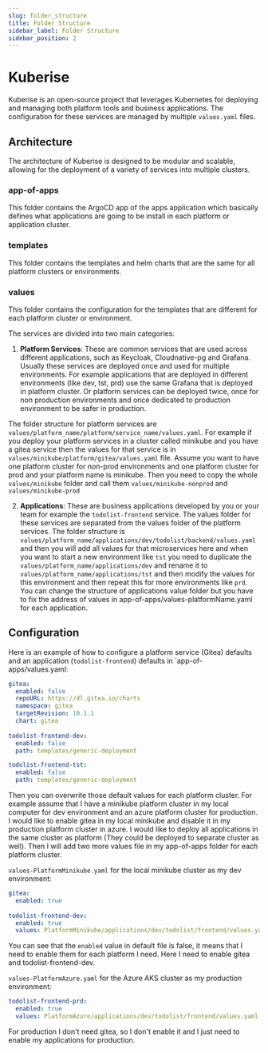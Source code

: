 ```yaml
---
slug: folder_structure
title: Folder Structure
sidebar_label: Folder Structure
sidebar_position: 2
---
```


# Kuberise

Kuberise is an open-source project that leverages Kubernetes for deploying and managing both platform tools and business applications. The configuration for these services are managed by multiple `values.yaml` files.

## Architecture

The architecture of Kuberise is designed to be modular and scalable, allowing for the deployment of a variety of services into multiple clusters. 

### app-of-apps
This folder contains the ArgoCD app of the apps application which basically defines what applications are going to be install in each platform or application cluster. 

### templates 
This folder contains the templates and helm charts that are the same for all platform clusters or environments. 

### values 
This folder contains the configuration for the templates that are different for each platform cluster or environment. 

The services are divided into two main categories:

1. **Platform Services**: These are common services that are used across different applications, such as Keycloak, Cloudnative-pg and Grafana. Usually these services are deployed once and used for multiple environments. For example applications that are deployed in different environments (like dev, tst, prd) use the same Grafana that is deployed in platform cluster. Or platform services can be deployed twice, once for non production environments and once dedicated to production environment to be safer in production.

The folder structure for platform services are `values/platform_name/platform/service_name/values.yaml`. For example if you deploy your platform services in a cluster called minikube and you have a gitea service then the values for that service is in `values/minikube/platform/gitea/values.yaml` file. Assume you want to have one platform cluster for non-prod environments and one platform cluster for prod and your platform name is minikube. Then you need to copy the whole `values/minikube` folder and call them `values/minikube-nonprod` and `values/minikube-prod`

2. **Applications**: These are business applications developed by you or your team for example the `todolist-frontend` service. The values folder for these services are separated from the values folder of the platform services. The folder structure is `values/platform_name/applications/dev/todolist/backend/values.yaml` and then you will add all values for that microservices here and when you want to start a new environment like `tst` you need to duplicate the `values/platform_name/applications/dev` and rename it to `values/platform_name/applications/tst` and then modify the values for this environment and then repeat this for more environments like `prd`. You can change the structure of applications value folder but you have to fix the address of values in app-of-apps/values-platformName.yaml for each application. 

## Configuration

Here is an example of how to configure a platform service (Gitea) defaults and an application (`todolist-frontend`) defaults in `app-of-apps/values.yaml:

```yaml
gitea:
  enabled: false
  repoURL: https://dl.gitea.io/charts
  namespace: gitea
  targetRevision: 10.1.1
  chart: gitea
  
todolist-frontend-dev:
  enabled: false
  path: templates/generic-deployment

todolist-frontend-tst:
  enabled: false
  path: templates/generic-deployment
```

Then you can overwrite those default values for each platform cluster. For example assume that I have a minikube platform cluster in my local computer for dev environment and an azure platform cluster for production. I would like to enable gitea in my local minikube and disable it in my production platform cluster in azure. I would like to deploy all applications in the same cluster as platform (They could be deployed to separate cluster as well). Then I will add two more values file in my app-of-apps folder for each platform cluster. 

 `values-PlatformMinikube.yaml` for the local minikube cluster as my dev environment: 

```yaml
gitea:
  enabled: true
  
todolist-frontend-dev:
  enabled: true
  values: PlatformMinikube/applications/dev/todolist/frontend/values.yaml
```

You can see that the `enabled` value in default file is false, it means that I need to enable them for each platform I need. Here I need to enable gitea and todolist-frontend-dev. 

 `values-PlatformAzure.yaml` for the Azure AKS cluster as my production environment: 

```yaml
todolist-frontend-prd:
  enabled: true
  values: PlatformAzure/applications/dev/todolist/frontend/values.yaml
```

For production I don't need gitea, so I don't enable it and I just need to enable my applications for production. 